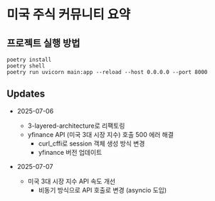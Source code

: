 # 미국 주식 커뮤니티 요약

## 프로젝트 실행 방법

```
poetry install
poetry shell
poetry run uvicorn main:app --reload --host 0.0.0.0 --port 8000
```

## Updates
- 2025-07-06 
    - 3-layered-architecture로 리팩토링
    - yfinance API (미국 3대 시장 지수) 호출 500 에러 해결
        - curl_cffi로 session 객체 생성 방식 변경
        - yfinance 버전 업데이트

- 2025-07-07
    - 미국 3대 시장 지수 API 속도 개선
        - 비동기 방식으로 API 호출로 변경 (asyncio 도입)